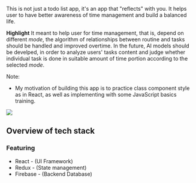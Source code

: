 This is not just a todo list app, it's an app that "reflects" with you.
It helps user to have better awareness of time management and build a balanced life.

**Highlight**
It meant to help user for time management, that is, depend on different *mode*, the algorithm of relationships between routine and tasks should be handled and improved overtime.
In the future, AI models should be develped, in order to analyze users' tasks content and judge whether individual task is done in suitable amount of time portion according to the selected *mode*.

Note: 
* My motivation of building this app is to practice class component style as in React, as well as implementing with some JavaScript basics training. 

![](https://media2.giphy.com/media/TGYOMeVaQAV1GOdAk8/giphy.webp)

## Overview of tech stack

### Featuring
* React - (UI Framework)
* Redux - (State management)
* Firebase - (Backend Database)

